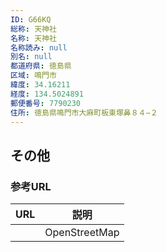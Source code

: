 ```yaml
---
ID: G66KQ
総称: 天神社
名称: 天神社
名称読み: null
別名: null
都道府県: 徳島県
区域: 鳴門市
緯度: 34.16211
経度: 134.5024891
郵便番号: 7790230
住所: 徳島県鳴門市大麻町板東塚鼻８４−２
---
```


## その他

### 参考URL

| URL | 説明          |
| --- | ------------- |
|     | OpenStreetMap |
